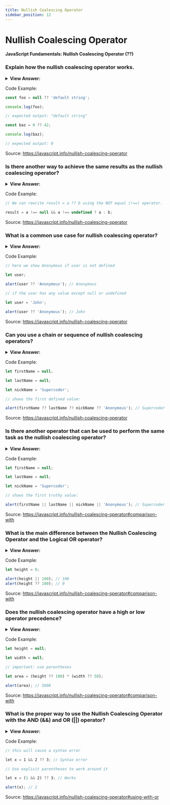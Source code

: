 ```yaml
---
title: Nullish Coalescing Operator
sidebar_position: 12
---
```


# Nullish Coalescing Operator

**JavaScript Fundamentals: Nullish Coalescing Operator (??)**

<head>
  <title>Nullish Coalescing Operator - JavaScript Interview Questions & Answers</title>
  <meta charSet="utf-8" />
</head>

### Explain how the nullish coalescing operator works.

<details>
  <summary><strong>View Answer:</strong></summary>
  <div>
  <div><strong>Interview Response:</strong> The nullish coalescing operator returns the first argument if it is not null or undefined. Otherwise, the second one.</div><br />
  <div><strong>Technical Response:</strong> In simple terms, the ?? returns the first argument if it is not null/undefined. Otherwise, the second one.<br /><br />
  <strong>Example:</strong> The nullish coalescing operator is written as two question marks (??).<br /><br />
  <strong>The result of a ?? b is:</strong><br /><br />
    <ol>
      <li>if a is defined, then a,</li>
      <li>if a is not defined, then b.</li>
      <li>The exact look of the window also depends on the browser. We cannot modify it…</li>
      <li>Agree on terms within your team. If a site visitor is called a “user” then we should name related variables currentUser or newUser instead of currentVisitor or newManInTown.</li>
      <li>A variable name is always camelCase and should begin with a noun to differentiate variables from functions, which normally should begin with a verb.</li>
      </ol>
  </div>
  </div>
</details>

Code Example:

```js
const foo = null ?? 'default string';

console.log(foo);

// expected output: "default string"

const baz = 0 ?? 42;

console.log(baz);

// expected output: 0
```

Source: <https://javascript.info/nullish-coalescing-operator>

### Is there another way to achieve the same results as the nullish coalescing operator?

<details>
  <summary><strong>View Answer:</strong></summary>
  <div>
  <div><strong>Interview Response:</strong> The not equals operator checks the first value to see if it is null or undefined if it is null or undefined it returns the second value.</div><br />
  <div><strong>Technical Response:</strong> Yes, you can use the NOT ! equal operator to check to see if the first value is not equal to null or undefined else return the second value.
  </div>
  </div>
</details>

Code Example:

```js
// We can rewrite result = a ?? b using the NOT equal (!==) operator.

result = a !== null && a !== undefined ? a : b;
```

Source: <https://javascript.info/nullish-coalescing-operator>

### What is a common use case for nullish coalescing operator?

<details>
  <summary><strong>View Answer:</strong></summary>
  <div>
  <div><strong>Interview Response:</strong> A common use case for the nullish coalescing operator is to provide a default value for a potentially undefined variable.</div>
  </div>
</details>

Code Example:

```js
// here we show Anonymous if user is not defined

let user;

alert(user ?? 'Anonymous'); // Anonymous

// if the user has any value except null or undefined

let user = 'John';

alert(user ?? 'Anonymous'); // John
```

Source: <https://javascript.info/nullish-coalescing-operator>

### Can you use a chain or sequence of nullish coalescing operators?

<details>
  <summary><strong>View Answer:</strong></summary>
  <div>
  <div><strong>Interview Response:</strong> Yes, we can use a sequence of nullish coalescing operator to select the first value from a list that is not null or undefined.</div>
  </div>
</details>

Code Example:

```js
let firstName = null;

let lastName = null;

let nickName = 'Supercoder';

// shows the first defined value:

alert(firstName ?? lastName ?? nickName ?? 'Anonymous'); // Supercoder
```

Source: <https://javascript.info/nullish-coalescing-operator>

### Is there another operator that can be used to perform the same task as the nullish coalescing operator?

<details>
  <summary><strong>View Answer:</strong></summary>
  <div>
  <div><strong>Interview Response:</strong> The OR operator can be used in the same way as nullish coalescing operator.</div>
  </div>
</details>

Code Example:

```js
let firstName = null;

let lastName = null;

let nickName = 'Supercoder';

// shows the first truthy value:

alert(firstName || lastName || nickName || 'Anonymous'); // Supercoder
```

Source: <https://javascript.info/nullish-coalescing-operator#comparison-with>

### What is the main difference between the Nullish Coalescing Operator and the Logical OR operator?

<details>
  <summary><strong>View Answer:</strong></summary>
  <div>
  <div><strong>Interview Response:</strong> The difference is that OR operator returns the first truthy value and nullish operator returns the first defined value.</div><br />
  <div><strong>Technical Response:</strong> The important difference is that OR operator returns the first truthy value and nullish operator returns the first defined value.<br /><br /> In other words, || doesn’t distinguish between false, 0, an empty string "" and null/undefined. They are all the same – falsy values. If any of these is the first argument of ||, then we will get the second argument as the result.<br /><br /> In practice though, we may want to use default value only when the variable is null/undefined. That is, when the value is unknown/not set.
  </div>
  </div>
</details>

Code Example:

```js
let height = 0;

alert(height || 100); // 100
alert(height ?? 100); // 0
```

Source: <https://javascript.info/nullish-coalescing-operator#comparison-with>

### Does the nullish coalescing operator have a high or low operator precedence?

<details>
  <summary><strong>View Answer:</strong></summary>
  <div>
  <div><strong>Interview Response:</strong> The precedence of the nullish coalescing operators is low according to the MDN.</div><br />
  <div><strong>Technical Response:</strong> The precedence of the ?? operator is rather low: 5 in the MDN table. So ?? is evaluated before = and ?, but after most other operations, such as +, \*. So if we’d like to choose a value with ?? in an expression with other operators, consider adding parentheses.<br /><br />
  </div>
  </div>
</details>

Code Example:

```js
let height = null;

let width = null;

// important: use parentheses

let area = (height ?? 100) * (width ?? 50);

alert(area); // 5000
```

Source: <https://javascript.info/nullish-coalescing-operator#comparison-with>

### What is the proper way to use the Nullish Coalescing Operator with the AND (&&) and OR (||) operator?

<details>
  <summary><strong>View Answer:</strong></summary>
  <div>
  <div><strong>Interview Response:</strong> It is not recommended to use the AND operator directly in line with the nullish coalescing operator. You should wrap the AND and OR operator in parentheses as a work around.</div><br />
  <div><strong>Technical Response:</strong> Due to safety reasons, JavaScript forbids using ?? together with && and || operators, unless the precedence is explicitly specified with parentheses.<br /><br />
  </div>
  </div>
</details>

Code Example:

```js
// this will cause a syntax error

let x = 1 && 2 ?? 3; // Syntax error

// Use explicit parentheses to work around it

let x = (1 && 2) ?? 3; // Works

alert(x); // 2
```

Source: <https://javascript.info/nullish-coalescing-operator#using-with-or>
